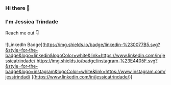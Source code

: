 ### Hi there 👋 
### I'm Jessica Trindade

Reach me out :point_down:

![LinkedIn Badge](https://img.shields.io/badge/linkedin-%230077B5.svg?&style=for-the-badge&logo=linkedin&logoColor=white&link=https://www.linkedin.com/in/jessicatrindade/
https://img.shields.io/badge/instagram-%23E4405F.svg?&style=for-the-badge&logo=instagram&logoColor=white&link=https://www.instagram.com/jesstrindad/
](https://www.linkedin.com/in/jessicatrindade/)[
